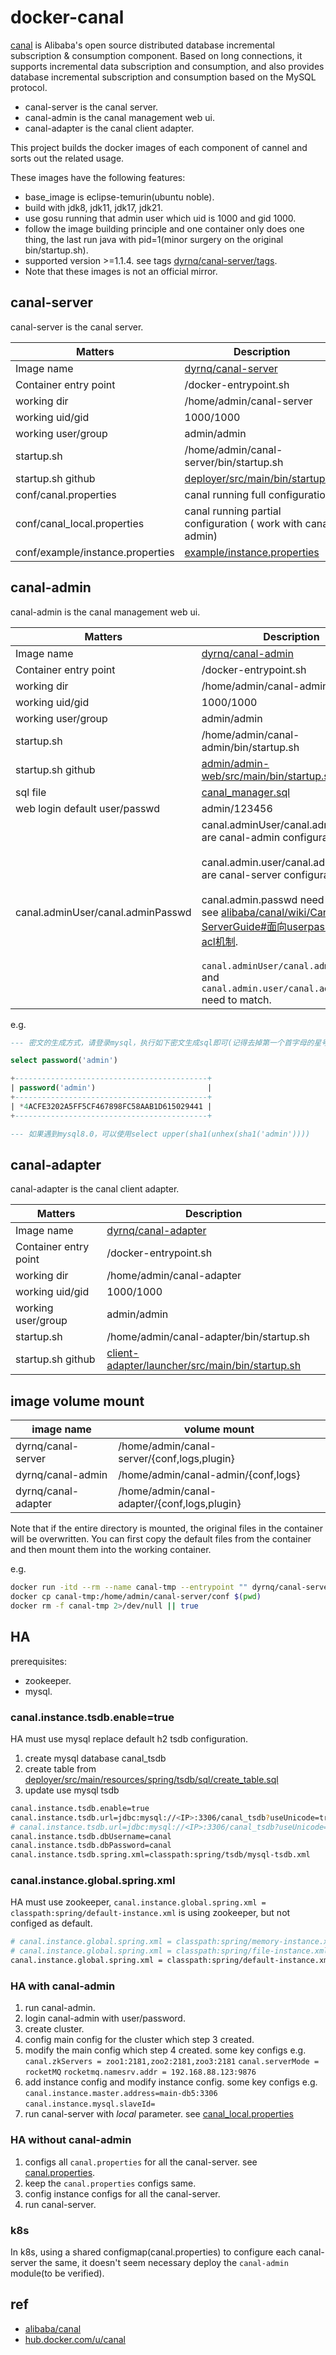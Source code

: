 # docker-canal

[canal](https://github.com/alibaba/canal) is Alibaba's open source distributed database incremental subscription & consumption component. Based on long connections, it supports incremental data subscription and consumption, and also provides database incremental subscription and consumption based on the MySQL protocol.

- canal-server is the canal server.
- canal-admin is the canal management web ui.
- canal-adapter is the canal client adapter.

This project builds the docker images of each component of cannel and sorts out the related usage.

These images have the following features:

- base_image is eclipse-temurin(ubuntu noble).
- build with jdk8, jdk11, jdk17, jdk21.
- use gosu running that admin user which uid is 1000 and gid 1000.
- follow the image building principle and one container only does one thing, the last run java with pid=1(minor surgery on the original bin/startup.sh).
- supported version >=1.1.4. see tags [dyrnq/canal-server/tags](https://hub.docker.com/r/dyrnq/canal-server/tags).
- Note that these images is not an official mirror.

## canal-server

canal-server is the canal server.

| Matters                          | Description                                                                                                                         |
|----------------------------------|-------------------------------------------------------------------------------------------------------------------------------------|
| Image name                       | [dyrnq/canal-server](https://hub.docker.com/r/dyrnq/canal-server/tags)                                                              |
| Container entry point            | /docker-entrypoint.sh                                                                                                               |
| working dir                      | /home/admin/canal-server                                                                                                            |
| working uid/gid                  | 1000/1000                                                                                                                           |
| working user/group               | admin/admin                                                                                                                         |
| startup.sh                       | /home/admin/canal-server/bin/startup.sh                                                                                             |
| startup.sh github                | [deployer/src/main/bin/startup.sh](https://github.com/alibaba/canal/blob/master/deployer/src/main/bin/startup.sh)                   |
| conf/canal.properties            | canal running full configuration                                                                                                    |
| conf/canal_local.properties      | canal running partial configuration ( work with canal-admin)                                                                        |
| conf/example/instance.properties | [example/instance.properties](https://github.com/alibaba/canal/blob/master/deployer/src/main/resources/example/instance.properties) |

## canal-admin

canal-admin is the canal management web ui.

| Matters                           | Description                                                                                                                                                                                                                                                                                                                                                                                                                                                                                                          |
|-----------------------------------|----------------------------------------------------------------------------------------------------------------------------------------------------------------------------------------------------------------------------------------------------------------------------------------------------------------------------------------------------------------------------------------------------------------------------------------------------------------------------------------------------------------------|
| Image name                        | [dyrnq/canal-admin](https://hub.docker.com/r/dyrnq/canal-admin/tags)                                                                                                                                                                                                                                                                                                                                                                                                                                                 |
| Container entry point             | /docker-entrypoint.sh                                                                                                                                                                                                                                                                                                                                                                                                                                                                                                |
| working dir                       | /home/admin/canal-admin                                                                                                                                                                                                                                                                                                                                                                                                                                                                                              |
| working uid/gid                   | 1000/1000                                                                                                                                                                                                                                                                                                                                                                                                                                                                                                            |
| working user/group                | admin/admin                                                                                                                                                                                                                                                                                                                                                                                                                                                                                                          |
| startup.sh                        | /home/admin/canal-admin/bin/startup.sh                                                                                                                                                                                                                                                                                                                                                                                                                                                                               |
| startup.sh github                 | [admin/admin-web/src/main/bin/startup.sh](https://github.com/alibaba/canal/blob/master/admin/admin-web/src/main/bin/startup.sh)                                                                                                                                                                                                                                                                                                                                                                                      |
| sql file                          | [canal_manager.sql](https://github.com/alibaba/canal/blob/master/docker/image/canal_manager.sql)                                                                                                                                                                                                                                                                                                                                                                                                                     |
| web login default user/passwd     | admin/123456                                                                                                                                                                                                                                                                                                                                                                                                                                                                                                         |
| canal.adminUser/canal.adminPasswd | canal.adminUser/canal.adminPasswd  are canal-admin configuration.<br/><br/>canal.admin.user/canal.admin.passwd are canal-server configuration. <br/><br/>canal.admin.passwd need encryption see [alibaba/canal/wiki/Canal-Admin-ServerGuide#面向userpasswd的安全acl机制](https://github.com/alibaba/canal/wiki/Canal-Admin-ServerGuide#%E9%9D%A2%E5%90%91userpasswd%E7%9A%84%E5%AE%89%E5%85%A8acl%E6%9C%BA%E5%88%B6).<br/><br/>`canal.adminUser/canal.adminPasswd` and `canal.admin.user/canal.admin.passwd` need to match. |

e.g.

```sql
--- 密文的生成方式，请登录mysql，执行如下密文生成sql即可(记得去掉第一个首字母的星号)

select password('admin')

+-------------------------------------------+
| password('admin')                         |
+-------------------------------------------+
| *4ACFE3202A5FF5CF467898FC58AAB1D615029441 |
+-------------------------------------------+

--- 如果遇到mysql8.0，可以使用select upper(sha1(unhex(sha1('admin'))))
```

## canal-adapter

canal-adapter is the canal client adapter.

| Matters               | Description                                                                                                                                     |
|-----------------------|-------------------------------------------------------------------------------------------------------------------------------------------------|
| Image name            | [dyrnq/canal-adapter](https://hub.docker.com/r/dyrnq/canal-adapter/tags)                                                                        |
| Container entry point | /docker-entrypoint.sh                                                                                                                           |
| working dir           | /home/admin/canal-adapter                                                                                                                       |
| working uid/gid       | 1000/1000                                                                                                                                       |
| working user/group    | admin/admin                                                                                                                                     |
| startup.sh            | /home/admin/canal-adapter/bin/startup.sh                                                                                                        |
| startup.sh github     | [client-adapter/launcher/src/main/bin/startup.sh](https://github.com/alibaba/canal/blob/master/client-adapter/launcher/src/main/bin/startup.sh) |


## image volume mount

| image name          | volume mount                                 |
|---------------------|----------------------------------------------|
| dyrnq/canal-server  | /home/admin/canal-server/{conf,logs,plugin}  |
| dyrnq/canal-admin   | /home/admin/canal-admin/{conf,logs}          |
| dyrnq/canal-adapter | /home/admin/canal-adapter/{conf,logs,plugin} |

Note that if the entire directory is mounted, the original files in the container will be overwritten. You can first copy the default files from the container and then mount them into the working container.

e.g.

```bash
docker run -itd --rm --name canal-tmp --entrypoint "" dyrnq/canal-server:1.1.8-alpha-3-jdk21 bash -c "tail -f /dev/null"
docker cp canal-tmp:/home/admin/canal-server/conf $(pwd)
docker rm -f canal-tmp 2>/dev/null || true
```

## HA

prerequisites:

- zookeeper.
- mysql.

### canal.instance.tsdb.enable=true

HA must use mysql replace default h2 tsdb configuration.

1. create mysql database canal_tsdb
2. create table from [deployer/src/main/resources/spring/tsdb/sql/create_table.sql](https://github.com/alibaba/canal/blob/master/deployer/src/main/resources/spring/tsdb/sql/create_table.sql)
3. update use mysql tsdb

```bash
canal.instance.tsdb.enable=true
canal.instance.tsdb.url=jdbc:mysql://<IP>:3306/canal_tsdb?useUnicode=true&characterEncoding=UTF-8&useSSL=false&serverTimezone=Asia/Shanghai
# canal.instance.tsdb.url=jdbc:mysql://<IP>:3306/canal_tsdb?useUnicode=true&characterEncoding=utf8&useSSL=false&serverTimezone=Asia/Shanghai&allowPublicKeyRetrieval=true
canal.instance.tsdb.dbUsername=canal
canal.instance.tsdb.dbPassword=canal
canal.instance.tsdb.spring.xml=classpath:spring/tsdb/mysql-tsdb.xml
```

### canal.instance.global.spring.xml

HA must use zookeeper, `canal.instance.global.spring.xml = classpath:spring/default-instance.xml` is using zookeeper, but not configed as default.

```bash
# canal.instance.global.spring.xml = classpath:spring/memory-instance.xml
# canal.instance.global.spring.xml = classpath:spring/file-instance.xml
canal.instance.global.spring.xml = classpath:spring/default-instance.xml
```

### HA with canal-admin

1. run canal-admin.
2. login canal-admin with user/password.
3. create cluster.
4. config main config for the cluster which step 3 created.
5. modify the main config which step 4 created. some key configs e.g. `canal.zkServers = zoo1:2181,zoo2:2181,zoo3:2181` `canal.serverMode = rocketMQ` `rocketmq.namesrv.addr = 192.168.88.123:9876`
6. add instance config and modify instance config. some key configs e.g. `canal.instance.master.address=main-db5:3306` `canal.instance.mysql.slaveId=`
7. run canal-server with *local* parameter. see [canal_local.properties](https://github.com/alibaba/canal/wiki/Canal-Admin-ServerGuide#%E5%8F%98%E5%8C%96%E7%82%B9)

### HA without canal-admin

1. configs all `canal.properties` for all the canal-server. see [canal.properties](https://github.com/alibaba/canal/blob/master/deployer/src/main/resources/canal.properties). 
2. keep the `canal.properties` configs same.
3. config instance configs for all the canal-server.
4. run canal-server.

### k8s

In k8s, using a shared configmap(canal.properties) to configure each canal-server the same, it doesn't seem necessary deploy the `canal-admin` module(to be verified).

## ref

- [alibaba/canal](https://github.com/alibaba/canal)
- [hub.docker.com/u/canal](https://hub.docker.com/u/canal)
